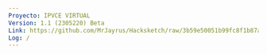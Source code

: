```yaml
---
Proyecto: IPVCE VIRTUAL
Version: 1.1 (2305220) Beta
Link: https://github.com/MrJayrus/Hacksketch/raw/3b59e50051b99fc8f1b87a516645419752131d98/ipvce.apk
Log: /
---
```

